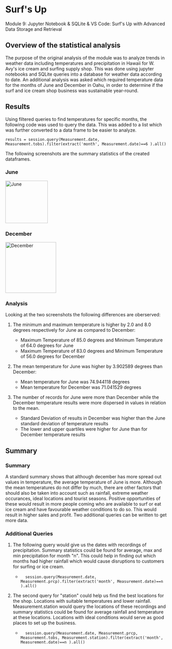 # Surf's Up
Module 9: Jupyter Notebook &amp; SQLite &amp; VS Code: Surf's Up with Advanced Data Storage and Retrieval
## Overview of the statistical analysis
The purpose of the original analysis of the module was to analyze trends in weather data including temperatures and precipitation in Hawaii for W. Avy's ice cream and surfing supply shop. This was done using jupyter notebooks and SQLite queries into a database for weather data according to date. An additional analysis was asked which required temperature data for the months of June and December in Oahu, in order to determine if the surf and ice cream shop business was sustainable year-round. 
## Results
Using filtered queries to find temperatures for specific months, the following code was used to query the data. This was added to a list which was further converted to a data frame to be easier to analyze. 

    results = session.query(Measurement.date, Measurement.tobs).filter(extract('month', Measurement.date)==6 ).all()
    
The following screenshots are the summary statistics of the created dataframes.

### June
<img width="132" alt="June" src="https://user-images.githubusercontent.com/87828174/138989007-e242c801-95ff-48db-ab6b-2c6e2773c74f.png">

### December
<img width="158" alt="December" src="https://user-images.githubusercontent.com/87828174/138989045-9930103a-b1a3-44f3-ab4f-0ba5031f7b66.png">

### Analysis

Looking at the two screenshots the following differences are oberserved:

1. The minimum and maximum temperature is higher by 2.0 and 8.0 degrees respectively for June as compared to December:
   * Maximum Temperature of 85.0 degrees  and Minimum Temperature of 64.0 degrees for June
   * Maximum Temperature of 83.0 degrees and Minimum Temperature of 56.0 degrees for December

2. The mean temperature for June was higher by 3.902589 degrees than December:
   * Mean temperature for June was 74.944118 degrees
   * Mean temperature for December was 71.041529 degrees 

3. The number of records for June were more than December while the December temperature results were more dispersed in values in relation to the mean.
   * Standard Deviation of results in December was higher than the June standard deviation of temperature results
   * The lower and upper quartiles were higher for June than for December temperature results

## Summary
### Summary
A standard summary shows that although december has more spread out values in temperature, the average temperature of June is more. Although the mean temperatures do not differ by much, there are other factors that should also be taken into account such as rainfall, extreme weather occurances, ideal locations and tourist seasons. Positive opportunities of these would result in more people coming who are available to surf or eat ice cream and have favourable weather conditions to do so. This would result in higher sales and profit. Two additional queries can be written to get more data. 
### Additional Queries

1. The following query would give us the dates with recordings of precipitation. Summary statistics could be found for average, max and min precipitation for month "n". This could help in finding out which months had higher rainfall which would cause disruptions to customers for surfing or ice cream.
   *       session.query(Measurement.date, Measurement.prcp).filter(extract('month', Measurement.date)==n ).all()

2. The second query for "station" could help us find the best locations for the shop. Locations with suitable temperatures and lower rainfall. Measurement.station would query the locations of these recordings and summary statistics could be found for average rainfall and temperature at these locations. Locations with ideal conditions would serve as good places to set up the business.
   *       session.query(Measurement.date, Measurement.prcp, Measurement.tobs, Measurement.station).filter(extract('month', Measurement.date)==n ).all()







